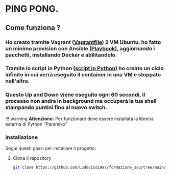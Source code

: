 # PING PONG.

## Come funziona ?

### Ho creato tramite Vagrant ([Vagrantfile](Vagrantfile)) 2 VM Ubuntu, ho fatto un minimo provision con Ansible ([Playbook](install_docker.yml)), aggiornando i pacchetti, installando Docker e abilitandolo.

### Tramite lo script in Python ([script in Python](script.py)) ho creato un ciclo infinito in cui verrà eseguito il container in una VM e stoppato nell'altra.
### Questo Up and Down viene eseguito ogni 60 secondi, il processo non andra in background ma occuperà la tua shell stampando puntini fino al nuovo switch.

!!! warning
    **Attenzione:** Per funzionare deve essere installata la libreria esterna di Python "Paramiko"

### Installazione

Segui questi passi per installare il progetto:

1. Clona il repository
   ```bash
   git clone https://github.com/Ludovico1997/formazione_sou/tree/main/pingpong